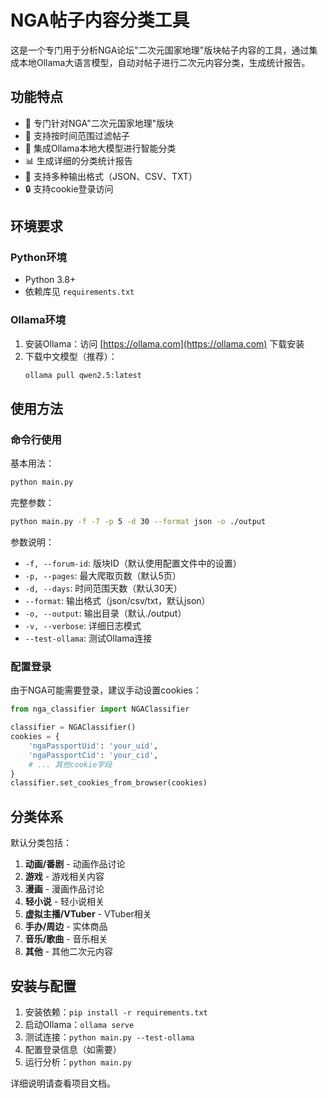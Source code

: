 # NGA帖子内容分类工具

这是一个专门用于分析NGA论坛"二次元国家地理"版块帖子内容的工具，通过集成本地Ollama大语言模型，自动对帖子进行二次元内容分类，生成统计报告。

## 功能特点

- 🎯 专门针对NGA"二次元国家地理"版块
- 📅 支持按时间范围过滤帖子
- 🤖 集成Ollama本地大模型进行智能分类
- 📊 生成详细的分类统计报告
- 💾 支持多种输出格式（JSON、CSV、TXT）
- 🔒 支持cookie登录访问

## 环境要求

### Python环境
- Python 3.8+
- 依赖库见 `requirements.txt`

### Ollama环境
1. 安装Ollama：访问 [https://ollama.com](https://ollama.com) 下载安装
2. 下载中文模型（推荐）：
   ```bash
   ollama pull qwen2.5:latest
   ```

## 使用方法

### 命令行使用

基本用法：
```bash
python main.py
```

完整参数：
```bash
python main.py -f -7 -p 5 -d 30 --format json -o ./output
```

参数说明：
- `-f, --forum-id`: 版块ID（默认使用配置文件中的设置）
- `-p, --pages`: 最大爬取页数（默认5页）
- `-d, --days`: 时间范围天数（默认30天）
- `--format`: 输出格式（json/csv/txt，默认json）
- `-o, --output`: 输出目录（默认./output）
- `-v, --verbose`: 详细日志模式
- `--test-ollama`: 测试Ollama连接

### 配置登录

由于NGA可能需要登录，建议手动设置cookies：

```python
from nga_classifier import NGAClassifier

classifier = NGAClassifier()
cookies = {
    'ngaPassportUid': 'your_uid',
    'ngaPassportCid': 'your_cid',
    # ... 其他cookie字段
}
classifier.set_cookies_from_browser(cookies)
```

## 分类体系

默认分类包括：
1. **动画/番剧** - 动画作品讨论
2. **游戏** - 游戏相关内容  
3. **漫画** - 漫画作品讨论
4. **轻小说** - 轻小说相关
5. **虚拟主播/VTuber** - VTuber相关
6. **手办/周边** - 实体商品
7. **音乐/歌曲** - 音乐相关
8. **其他** - 其他二次元内容

## 安装与配置

1. 安装依赖：`pip install -r requirements.txt`
2. 启动Ollama：`ollama serve` 
3. 测试连接：`python main.py --test-ollama`
4. 配置登录信息（如需要）
5. 运行分析：`python main.py`

详细说明请查看项目文档。
